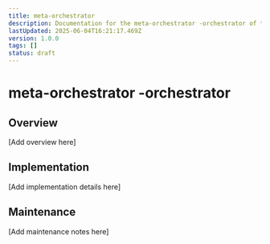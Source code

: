 ```yaml
---
title: meta-orchestrator
description: Documentation for the meta-orchestrator -orchestrator of the Clarity Engine system.
lastUpdated: 2025-06-04T16:21:17.469Z
version: 1.0.0
tags: []
status: draft
---
```


# meta-orchestrator -orchestrator

## Overview

[Add overview here]

## Implementation

[Add implementation details here]

## Maintenance

[Add maintenance notes here]
